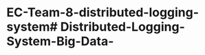 # EC-Team-8-distributed-logging-system#   D i s t r i b u t e d - L o g g i n g - S y s t e m - B i g - D a t a -  
 